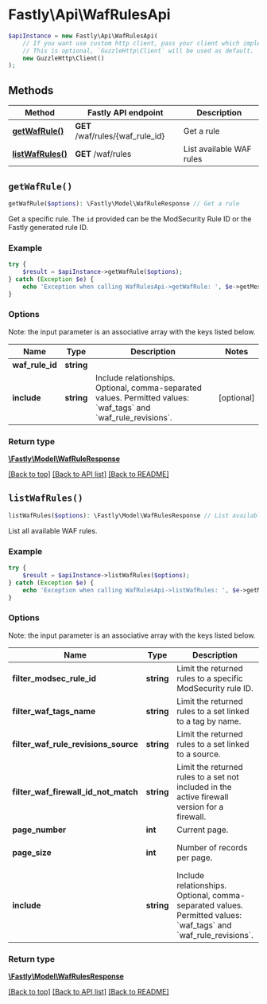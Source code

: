 # Fastly\Api\WafRulesApi


```php
$apiInstance = new Fastly\Api\WafRulesApi(
    // If you want use custom http client, pass your client which implements `GuzzleHttp\ClientInterface`.
    // This is optional, `GuzzleHttp\Client` will be used as default.
    new GuzzleHttp\Client()
);
```

## Methods

Method | Fastly API endpoint | Description
------------- | ------------- | -------------
[**getWafRule()**](WafRulesApi.md#getWafRule) | **GET** /waf/rules/{waf_rule_id} | Get a rule
[**listWafRules()**](WafRulesApi.md#listWafRules) | **GET** /waf/rules | List available WAF rules


## `getWafRule()`

```php
getWafRule($options): \Fastly\Model\WafRuleResponse // Get a rule
```

Get a specific rule. The `id` provided can be the ModSecurity Rule ID or the Fastly generated rule ID.

### Example
```php
try {
    $result = $apiInstance->getWafRule($options);
} catch (Exception $e) {
    echo 'Exception when calling WafRulesApi->getWafRule: ', $e->getMessage(), PHP_EOL;
}
```

### Options

Note: the input parameter is an associative array with the keys listed below.

Name | Type | Description  | Notes
------------- | ------------- | ------------- | -------------
**waf_rule_id** | **string** |  |
**include** | **string** | Include relationships. Optional, comma-separated values. Permitted values: &#x60;waf_tags&#x60; and &#x60;waf_rule_revisions&#x60;. | [optional]

### Return type

[**\Fastly\Model\WafRuleResponse**](../Model/WafRuleResponse.md)

[[Back to top]](#) [[Back to API list]](../../README.md#endpoints)
[[Back to README]](../../README.md)

## `listWafRules()`

```php
listWafRules($options): \Fastly\Model\WafRulesResponse // List available WAF rules
```

List all available WAF rules.

### Example
```php
try {
    $result = $apiInstance->listWafRules($options);
} catch (Exception $e) {
    echo 'Exception when calling WafRulesApi->listWafRules: ', $e->getMessage(), PHP_EOL;
}
```

### Options

Note: the input parameter is an associative array with the keys listed below.

Name | Type | Description  | Notes
------------- | ------------- | ------------- | -------------
**filter_modsec_rule_id** | **string** | Limit the returned rules to a specific ModSecurity rule ID. | [optional]
**filter_waf_tags_name** | **string** | Limit the returned rules to a set linked to a tag by name. | [optional]
**filter_waf_rule_revisions_source** | **string** | Limit the returned rules to a set linked to a source. | [optional]
**filter_waf_firewall_id_not_match** | **string** | Limit the returned rules to a set not included in the active firewall version for a firewall. | [optional]
**page_number** | **int** | Current page. | [optional]
**page_size** | **int** | Number of records per page. | [optional] [default to 20]
**include** | **string** | Include relationships. Optional, comma-separated values. Permitted values: &#x60;waf_tags&#x60; and &#x60;waf_rule_revisions&#x60;. | [optional]

### Return type

[**\Fastly\Model\WafRulesResponse**](../Model/WafRulesResponse.md)

[[Back to top]](#) [[Back to API list]](../../README.md#endpoints)
[[Back to README]](../../README.md)
